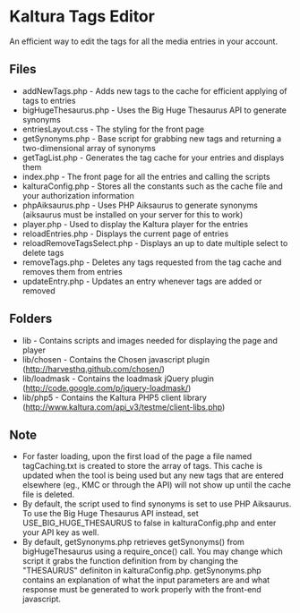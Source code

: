 Kaltura Tags Editor
==================
An efficient way to edit the tags for all the media entries in your account. 

Files
-----

* addNewTags.php - Adds new tags to the cache for efficient applying of tags to entries
* bigHugeThesaurus.php - Uses the Big Huge Thesaurus API to generate synonyms
* entriesLayout.css - The styling for the front page
* getSynonyms.php - Base script for grabbing new tags and returning a two-dimensional array of synonyms
* getTagList.php - Generates the tag cache for your entries and displays them
* index.php - The front page for all the entries and calling the scripts
* kalturaConfig.php - Stores all the constants such as the cache file and your authorization information
* phpAiksaurus.php - Uses PHP Aiksaurus to generate synonyms (aiksaurus must be installed on your server for this to work)
* player.php - Used to display the Kaltura player for the entries
* reloadEntries.php - Displays the current page of entries
* reloadRemoveTagsSelect.php - Displays an up to date multiple select to delete tags
* removeTags.php - Deletes any tags requested from the tag cache and removes them from entries
* updateEntry.php - Updates an entry whenever tags are added or removed

Folders
-------

* lib - Contains scripts and images needed for displaying the page and player
* lib/chosen - Contains the Chosen javascript plugin
	(http://harvesthq.github.com/chosen/)
* lib/loadmask - Contains the loadmask jQuery plugin
	(http://code.google.com/p/jquery-loadmask/)
* lib/php5 - Contains the Kaltura PHP5 client library
	(http://www.kaltura.com/api_v3/testme/client-libs.php)
	
Note
----
* For faster loading, upon the first load of the page a file named tagCaching.txt is created to store the array of tags. This cache is updated when the tool is being used but any new tags that are entered elsewhere (eg., KMC or through the API) will not show up until the cache file is deleted.
* By default, the script used to find synonyms is set to use PHP Aiksaurus. To use the Big Huge Thesaurus API instead, set USE_BIG_HUGE_THESAURUS to false in kalturaConfig.php and enter your API key as well.
* By default, getSynonyms.php retrieves getSynonyms() from bigHugeThesaurus using a require_once() call. You may change which script it grabs
the function definition from by changing the "THESAURUS" definiton in kalturaConfig.php. getSynonyms.php contains an explanation of what the input
parameters are and what response must be generated to work properly with the front-end javascript.